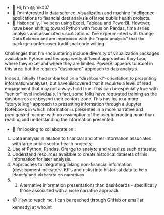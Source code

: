 - 👋 Hi, I’m @jmk007
- 👀 I’m interested in data science, visualization and machine intelligence applications to financial data analysis of large public health projects.
- 🌱 Hsitorically, I've been using Excel, Tableau and PowerBI. However, have been shifting toward Python with focus on Pandas, time series analysis and
associated visualizations. I've experimented with Orange Data Science and am impressed with the "rapid analysis" that the package confers over traditional code writing. 

Challenges that I'm encountering include diversity of visualization packages available in Python and the apparently different approaches they take, where 
they excel and where they are limited. PowerBI appears to excel in this area, but the requires "dashboard" approach to data analysis.

Indeed, initially I had embarked on a "dashboard"-orientation to presenting information/analyses, but have discovered that it requires a level
of read engagement that may not always hold true. This can be especially true with "senior" level individuals. In fact, some
folks have requested training as the dashboards are beyond their confort-zone. This has led to a more "storytelling" approach to presenting information through a Jupyter Notebooks  in which information is presented in a more narrative and predigested manner with no assumption of the user interacting more than reading and understanding the information presented.

- 💞️ I’m looking to collaborate on :
1. Data analysis in relation to financial and other information associated with large public sector health projects;
1. Use of Python, Pandas, Orange to analyze and visualize such datasets;
1. Understand resources available to create historical datasets of this information for later analysis.
1. Approaches to integrating/linking non-financial information (development indicators, KPIs and risks) into historical data to help identify and elaborate on narratives.
2. 1. Alternative information presentations than dashboards - specifically those associated with a more narrative approach.
- 📫 How to reach me. I can be reached through GitHub or email at kennedyj at who.int

<!---
jmk007/jmk007 is a ✨ special ✨ repository because its `README.md` (this file) appears on your GitHub profile.
You can click the Preview link to take a look at your changes.
--->
